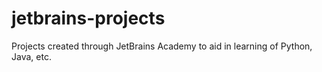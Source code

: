# jetbrains-projects
 Projects created through JetBrains Academy to aid in learning of Python, Java, etc.
